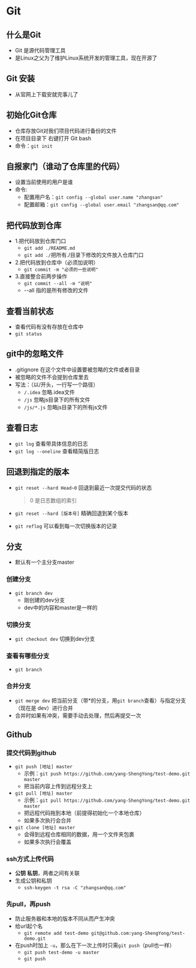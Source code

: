 # Git

## 什么是Git

- Git 是源代码管理工具
- 是Linux之父为了维护Linux系统开发的管理工具，现在开源了

## Git 安装
- 从官网上下载安就完事儿了

## 初始化Git仓库
- 仓库存放Git对我们项目代码进行备份的文件
- 在项目目录下 右键打开 Git bash
- 命令：`git init`

## 自报家门（谁动了仓库里的代码）
- 设置当前使用的用户是谁
- 命令:
	- 配置用户名：`git config --global user.name "zhangsan"`
	- 配置邮箱：`git config --global user.email "zhangsan@qq.com"`

## 把代码放到仓库
- 1.把代码放到仓库门口
	+ `git add ./README.md`
	+ `git add ./`把所有./目录下修改的文件放入仓库门口
- 2.把代码放到仓库中（必须加说明）
	+ `git commit -m "必须的一些说明"` 
- 3.直接整合前两步操作
  - `git commit --all -m "说明"`
  - --all 指的是所有修改的文件

## 查看当前状态

- 查看代码有没有存放在仓库中
- `git status`

## git中的忽略文件

- .gitignore 在这个文件中设置要被忽略的文件或者目录
- 被忽略的文件不会提到仓库里去
- 写法：（以/开头，一行写一个路径）
  - `/.idea` 忽略.idea文件
  - `/js` 忽略js目录下的所有文件
  - `/js/*.js` 忽略js目录下的所有js文件

## 查看日志

- `git log` 查看带具体信息的日志
- `git log --oneline`  查看精简版日志

## 回退到指定的版本

- `git reset --hard Head~0`  回退到最近一次提交代码的状态

  > 0 是日志数组的索引
  
- `git reset --hard [版本号]` 精确回退到某个版本

- `git reflog` 可以看到每一次切换版本的记录

## 分支

- 默认有一个主分支master

### 创建分支

- `git branch dev`
  - 刚创建的dev分支
  - dev中的内容和master是一样的

### 切换分支

- `git checkout dev` 切换到dev分支

### 查看有哪些分支

- `git branch`

### 合并分支

- `git merge dev` 把当前分支（带*的分支，用`git branch`查看）与指定分支（现在是 dev）进行合并
- 合并时如果有冲突，需要手动去处理，然后再提交一次

## Github

### 提交代码到github

- `git push [地址] master`
  - 示例：`git push https://github.com/yang-ShengYong/test-demo.git master`
  - 把当前内容上传到远程分支上
- `git pull [地址] master`
  - 示例：`git pull https://github.com/yang-ShengYong/test-demo.git master`
  - 把远程代码拖到本地（前提得初始化一个本地仓库）
  - 如果多次执行会合并
- `git clone [地址] master`
  - 会得到远程仓库相同的数据，用一个文件夹包裹
  - 如果多次执行会覆盖

### ssh方式上传代码

- **公钥** **私钥**，两者之间有关联
- 生成公钥和私钥
  - `ssh-keygen -t rsa -C "zhangsan@qq.com"`

### 先pull，再push

- 防止服务器和本地的版本不同从而产生冲突
- 给url起个名
  - `git remote add test-demo git@github.com:yang-ShengYong/test-demo.git`
- 在push时加上 `-u`，那么在下一次上传时只需`git push`（pull也一样）
  - `git push test-demo -u master`
  - `git push`